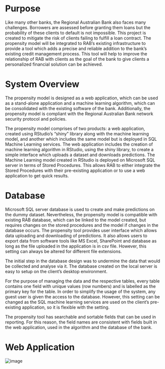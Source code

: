# Purpose

Like many other banks, the Regional Australian Bank also faces many challenges. Borrowers are assessed before granting them loans but the probability of these clients to default is not impossible. This project is created to mitigate the risk of clients failing to fulfill a loan contract. The propensity model will be integrated to RAB’s existing infrastructure to provide a tool which adds a precise and reliable addition to the bank’s existing credit management process. This tool will help to improve the relationship of RAB with clients as the goal of the bank to give clients a personalized financial solution can be achieved. 

# System Overview

The propensity model is designed as a web application, which can be used as a stand-alone application and a machine learning algorithm, which can be consolidated with the existing software of the bank. Additionally, the propensity model is compliant with the Regional Australian Bank network security protocol and policies.  
 
The propensity model comprises of two products: a web application, created using RStudio’s “shiny” library along with the machine learning model, and another which includes the same model but is deployed in SQL Machine Learning services. The web application includes the creation of machine learning algorithm in RStudio, using the shiny library, to create a simple interface which uploads a dataset and downloads predictions. The Machine Learning model created in RStudio is deployed on Microsoft SQL server in terms of Stored Procedures. This allows RAB to either integrate the Stored Procedures with their pre-existing application or to use a web application to get quick results.

# Database

Microsoft SQL server database is used to create and make predictions on the dummy dataset. Nevertheless, the propensity model is compatible with existing RAB database, which can be linked to the model created, but requires changes on the stored procedures and the model if changes in the database occurs. The propensity tool provides user interface which allows data uploading and downloading of predictions. It also allows users to export data from software tools like MS Excel, SharePoint and database as long as the file uploaded in the application is in csv file. However, this setting can always be altered for different file extensions. 
 
The initial step in the database design was to undermine the data that would be collected and analyse via it. The database created on the local server is easy to setup on the client’s desktop environment. 
 
For the purpose of managing the data and the respective tables, every table contains one field with unique values (row numbers) and is labelled as the primary key for the table. In order to simplify the usage of the system, any guest user is given the access to the database. However, this setting can be changed as the SQL machine learning services are used on the client’s pre-existing application, so it is flexible with the setting.  
 
The propensity tool has searchable and sortable fields that can be used in reporting. For this reason, the field names are consistent with fields built in the web application, used in the algorithm and the database of the bank.

# Web Application

![image](https://user-images.githubusercontent.com/72771903/113711775-b53b9900-9728-11eb-8391-16d1e54bf43a.png)
